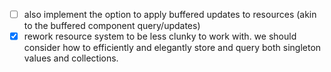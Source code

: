 - [ ] also implement the option to apply buffered updates to resources (akin to the buffered component query/updates)
- [x] rework resource system to be less clunky to work with. we should consider how to efficiently and elegantly store and query both singleton values and collections.
